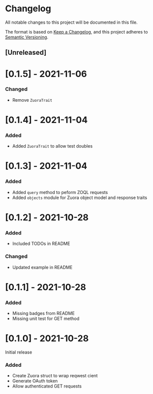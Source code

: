 # Changelog

All notable changes to this project will be documented in this file.

The format is based on [Keep a Changelog](https://keepachangelog.com/en/1.0.0/),
and this project adheres to [Semantic Versioning](https://semver.org/spec/v2.0.0.html).

## [Unreleased]

# [0.1.5] -  2021-11-06

### Changed

- Remove `ZuoraTrait`

# [0.1.4] -  2021-11-04

### Added

- Added `ZuoraTrait` to allow test doubles

# [0.1.3] -  2021-11-04

### Added

- Added `query` method to peform ZOQL requests
- Added `objects` module for Zuora object model and response traits

# [0.1.2] -  2021-10-28

### Added

- Included TODOs in README

### Changed

- Updated example in README

# [0.1.1] -  2021-10-28

### Added

- Missing badges from README
- Missing unit test for GET method

# [0.1.0] -  2021-10-28

Initial release

### Added

- Create Zuora struct to wrap reqwest cient
- Generate OAuth token
- Allow authenticated GET requests 
